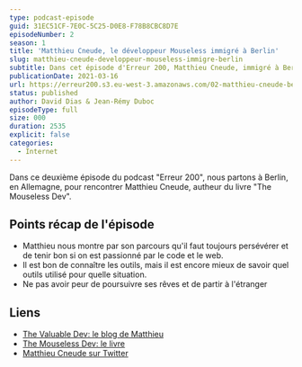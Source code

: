 ```yaml
---
type: podcast-episode
guid: 31EC51CF-7E0C-5C25-D0E8-F78B8CBC8D7E
episodeNumber: 2
season: 1
title: 'Matthieu Cneude, le développeur Mouseless immigré à Berlin'
slug: matthieu-cneude-developpeur-mouseless-immigre-berlin
subtitle: Dans cet épisode d'Erreur 200, Matthieu Cneude, immigré à Berlin et auteur du livre "The Mouseless Dev" nous invite à découvrir son parcours de développeur avec ses défis et ses réussites.
publicationDate: 2021-03-16
url: https://erreur200.s3.eu-west-3.amazonaws.com/02-matthieu-cneude-berlin.mp3
status: published
author: David Dias & Jean-Rémy Duboc
episodeType: full
size: 000
duration: 2535
explicit: false
categories:
  - Internet
---
```


Dans ce deuxième épisode du podcast "Erreur 200", nous partons à Berlin, en Allemagne, pour rencontrer Matthieu Cneude, autheur du livre "The Mouseless Dev".

## Points récap de l'épisode

- Matthieu nous montre par son parcours qu'il faut toujours persévérer et de tenir bon si on est passionné par le code et le web.
- Il est bon de connaître les outils, mais il est encore mieux de savoir quel outils utilisé pour quelle situation.
- Ne pas avoir peur de poursuivre ses rêves et de partir à l'étranger


## Liens

* [The Valuable Dev: le blog de Matthieu](https://thevaluable.dev/)
* [The Mouseless Dev: le livre](https://themouseless.dev/)
* [Matthieu Cneude sur Twitter](https://twitter.com/Cneude_Matthieu)

